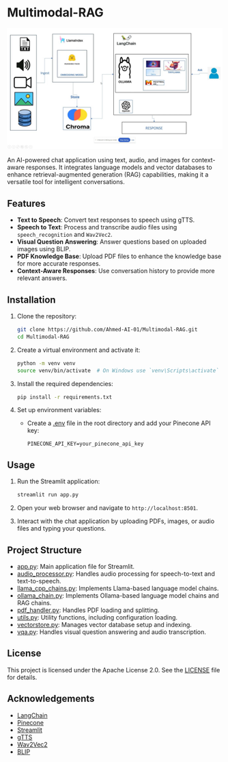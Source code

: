 # Multimodal-RAG

![Project Summary](/maxresdefault.jpg)

An AI-powered chat application using text, audio, and images for context-aware responses. It integrates language models and vector databases to enhance retrieval-augmented generation (RAG) capabilities, making it a versatile tool for intelligent conversations.

## Features

- **Text to Speech**: Convert text responses to speech using gTTS.
- **Speech to Text**: Process and transcribe audio files using `speech_recognition` and `Wav2Vec2`.
- **Visual Question Answering**: Answer questions based on uploaded images using BLIP.
- **PDF Knowledge Base**: Upload PDF files to enhance the knowledge base for more accurate responses.
- **Context-Aware Responses**: Use conversation history to provide more relevant answers.

## Installation

1. Clone the repository:
    ```sh
    git clone https://github.com/Ahmed-AI-01/Multimodal-RAG.git
    cd Multimodal-RAG
    ```

2. Create a virtual environment and activate it:
    ```sh
    python -m venv venv
    source venv/bin/activate  # On Windows use `venv\Scripts\activate`
    ```

3. Install the required dependencies:
    ```sh
    pip install -r requirements.txt
    ```

4. Set up environment variables:
    - Create a [.env](http://_vscodecontentref_/1) file in the root directory and add your Pinecone API key:
        ```
        PINECONE_API_KEY=your_pinecone_api_key
        ```

## Usage

1. Run the Streamlit application:
    ```sh
    streamlit run app.py
    ```

2. Open your web browser and navigate to `http://localhost:8501`.

3. Interact with the chat application by uploading PDFs, images, or audio files and typing your questions.

## Project Structure

- [app.py](https://github.com/Ahmed-AI-01/Multimodal-RAG/edit/main/app.py): Main application file for Streamlit.
- [audio_processor.py](https://github.com/Ahmed-AI-01/Multimodal-RAG/edit/main/audio_processor.py): Handles audio processing for speech-to-text and text-to-speech.
- [llama_cpp_chains.py](https://github.com/Ahmed-AI-01/Multimodal-RAG/edit/main/llama_cpp_chains.py): Implements Llama-based language model chains.
- [ollama_chain.py](https://github.com/Ahmed-AI-01/Multimodal-RAG/edit/main/ollama_chain.py): Implements Ollama-based language model chains and RAG chains.
- [pdf_handler.py](https://github.com/Ahmed-AI-01/Multimodal-RAG/edit/main/pdf_handler.py): Handles PDF loading and splitting.
- [utils.py](https://github.com/Ahmed-AI-01/Multimodal-RAG/edit/main/utils.py): Utility functions, including configuration loading.
- [vectorstore.py](https://github.com/Ahmed-AI-01/Multimodal-RAG/edit/main/vectore_store.py): Manages vector database setup and indexing.
- [vqa.py](https://github.com/Ahmed-AI-01/Multimodal-RAG/edit/main/vqa.py): Handles visual question answering and audio transcription.

## License

This project is licensed under the Apache License 2.0. See the [LICENSE](http://_vscodecontentref_/10) file for details.

## Acknowledgements

- [LangChain](https://github.com/langchain-ai/langchain)
- [Pinecone](https://www.pinecone.io/)
- [Streamlit](https://streamlit.io/)
- [gTTS](https://gtts.readthedocs.io/)
- [Wav2Vec2](https://huggingface.co/facebook/wav2vec2-base-960h)
- [BLIP](https://huggingface.co/Salesforce/blip-vqa-base)
